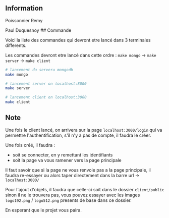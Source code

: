 ## Information
Poissonnier Remy 

Paul Duquesnoy
## Commande

Voici la liste des commandes qui devront etre lancé dans 3 terminales differents.

Les commandes devront etre lancé dans cette ordre : `make mongo` -> `make server` -> `make client`

```bash
# lancement du serveru mongodb
make mongo

# lancement server on localhost:8000
make server

# lancement client on localhost:3000
make client
```
## Note

Une fois le client lancé, on arrivera sur la page `localhost:3000/login` qui va permettre l'authentification, s'il n'y a pas de compte, il faudra le créer.

Une fois créé, il faudra :
- soit se connecter, en y remettant les identifiants
- soit la page va vous ramener vers la page principale

Il faut savoir que si la page ne vous renvoie pas a la page principale, il faudra re-essayer ou alors taper directement dans la barre url -> `localhost:3000/`

Pour l'ajout d'objets, il faudra que celle-ci soit dans le dossier `client/public` sinon il ne le trouvera pas, vous pouvez essayer avec les images `logo192.png` / `logo512.png` presents de base dans ce dossier.

En esperant que le projet vous paira.
